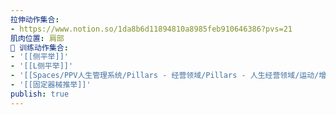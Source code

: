 ```yaml
---
拉伸动作集合:
- https://www.notion.so/1da8b6d11894810a8985feb910646386?pvs=21
肌肉位置: 肩部
🏃 训练动作集合:
- '[[侧平举]]'
- '[[L侧平举]]'
- '[[Spaces/PPV人生管理系统/Pillars - 经营领域/Pillars - 人生经营领域/运动/增肌减脂计划/力量训练动作库/杠铃提拉\|杠铃提拉]]'
- '[[固定器械推举]]'
publish: true
---
```

